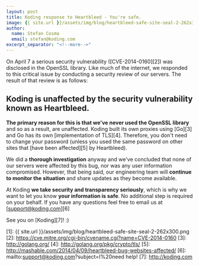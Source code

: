 ```yaml
---
layout: post
title: Koding response to Heartbleed - You're safe.
image: {{ site.url }}/assets/img/blog/heartbleed-safe-site-seal-2-262x300.png
author:
  name: Stefan Cosma
  email: stefan@koding.com
excerpt_separator: "<!--more-->"
---
```

<!--more-->

On April 7 a serious security vulnerability ([CVE-2014-0160][2]) was disclosed in the OpenSSL library. Like much of the internet, we responded to this critical issue by conducting a security review of our servers. The result of that review is as follows:

## Koding is unaffected by the security vulnerability known as Heartbleed.

**The primary reason for this is that we've never used the OpenSSL library** and so as a result, are unaffected. Koding built its own proxies using [Go][3] and Go has its own [implementation of TLS][4]. Therefore, you don't need to change your password (unless you used the same password on other sites that [have been affected][5] by Heartbleed).

We did a **thorough investigation** anyway and we've concluded that none of our servers were affected by this bug, nor was any user information compromised. However, that being said, our engineering team will **continue to monitor the situation** and share updates as they become available.

At Koding **we take security and transparency seriously**, which is why we want to let you know **your information is safe**. No additional step is required on your behalf. If you have any questions feel free to email us at [support@koding.com][6]

See you on [Koding][7]! :)

[1]: {{ site.url }}/assets/img/blog/heartbleed-safe-site-seal-2-262x300.png
[2]: https://cve.mitre.org/cgi-bin/cvename.cgi?name=CVE-2014-0160
[3]: http://golang.org/
[4]: http://golang.org/pkg/crypto/tls/
[5]: http://mashable.com/2014/04/09/heartbleed-bug-websites-affected/
[6]: mailto:support@koding.com?subject=I%20need help!
[7]: http://koding.com
